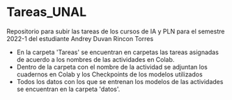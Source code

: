 # Tareas_UNAL
Repositorio para subir las tareas de los cursos de IA y PLN para el semestre 2022-1 del estudiante Andrey Duvan Rincon Torres
- En la carpeta 'Tareas' se encuentran en carpetas las tareas asignadas de acuerdo a los nombres de las actividades en Colab.
- Dentro de la carpeta con el nombre de la actividad se adjuntan los cuadernos en Colab y los Checkpoints de los modelos utilizados
- Todos los datos con los que se entrenan los modelos de las actividades se encuentran en la carpeta 'datos'.
